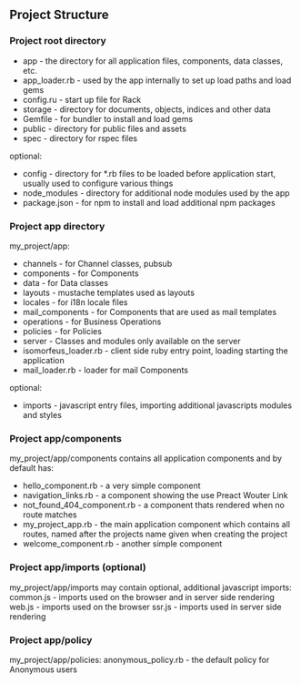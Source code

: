 ## Project Structure

### Project root directory
- app - the directory for all application files, components, data classes, etc.
- app_loader.rb - used by the app internally to set up load paths and load gems
- config.ru - start up file for Rack
- storage - directory for documents, objects, indices and other data
- Gemfile - for bundler to install and load gems
- public - directory for public files and assets
- spec - directory for rspec files

optional:
- config - directory for *.rb files to be loaded before application start, usually used to configure various things
- node_modules - directory for additional node modules used by the app
- package.json - for npm to install and load additional npm packages

### Project app directory
my_project/app:
- channels - for Channel classes, pubsub
- components - for Components
- data - for Data classes
- layouts - mustache templates used as layouts
- locales - for i18n locale files
- mail_components - for Components that are used as mail templates
- operations - for Business Operations
- policies - for Policies
- server - Classes and modules only available on the server
- isomorfeus_loader.rb - client side ruby entry point, loading starting the application
- mail_loader.rb - loader for mail Components

optional:
- imports - javascript entry files, importing additional javascripts modules and styles

### Project app/components
my_project/app/components contains all application components and by default has:
- hello_component.rb - a very simple component
- navigation_links.rb - a component showing the use Preact Wouter Link
- not_found_404_component.rb - a component thats rendered when no route matches
- my_project_app.rb - the main application component which contains all routes, named after the projects name given when creating the project
- welcome_component.rb - another simple component

### Project app/imports (optional)
my_project/app/imports may contain optional, additional javascript imports:
common.js - imports used on the browser and in server side rendering
web.js - imports used on the browser
ssr.js - imports used in server side rendering

### Project app/policy
my_project/app/policies:
anonymous_policy.rb - the default policy for Anonymous users
